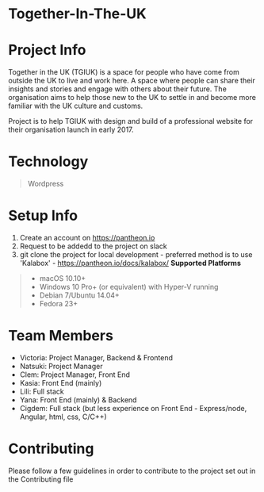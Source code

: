 # Together-In-The-UK

# Project Info
Together in the UK (TGIUK) is a space for people who have come from outside the UK to live and work here. A space where people can share their insights and stories and engage with others about their future. The organisation aims to help those new to the UK to settle in and become more familiar with the UK culture and customs.

Project is to help TGIUK with design and build of a professional website for their organisation launch in early 2017.

# Technology
>Wordpress

# Setup Info
1. Create an account on https://pantheon.io
2. Request to be addedd to the project on slack
3. git clone the project for local development - preferred method is to use 'Kalabox' - https://pantheon.io/docs/kalabox/
**Supported Platforms**
>* macOS 10.10+
>* Windows 10 Pro+ (or equivalent) with Hyper-V running
>* Debian 7/Ubuntu 14.04+
>* Fedora 23+

# Team Members
* Victoria: Project Manager, Backend & Frontend
* Natsuki: Project Manager
* Clem: Project Manager, Front End
* Kasia: Front End (mainly)
* Lili: Full stack
* Yana: Front End (mainly) & Backend
* Cigdem: Full stack (but less experience on Front End - Express/node, Angular, html, css, C/C++) 

# Contributing
Please follow a few guidelines in order to contribute to the project set out in the Contributing file
